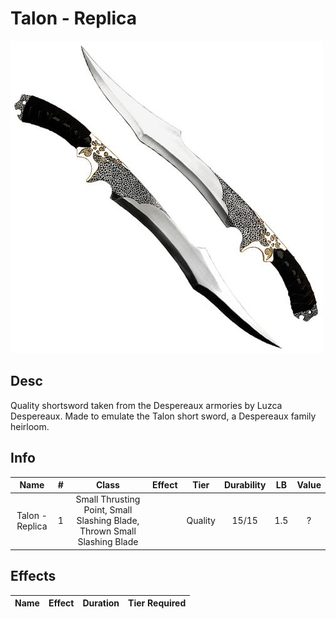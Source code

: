 # Talon - Replica

![Copyright](Talon-Practice.png)

## Desc

Quality shortsword taken from the Despereaux armories by Luzca Despereaux. Made to emulate the Talon short sword, a Despereaux family heirloom.

## Info

| Name | # | Class | Effect | Tier | Durability | LB | Value |
| :--: | :-: | :---: | :----: | :--: | :--------: | :-: | :---: |
| Talon - Replica | 1 | Small Thrusting Point, Small Slashing Blade, Thrown Small Slashing Blade |  | Quality | 15/15 | 1.5 | ? |

## Effects

| Name | Effect | Duration | Tier Required |
| :--- | :----: | :------: | :-----------: |
